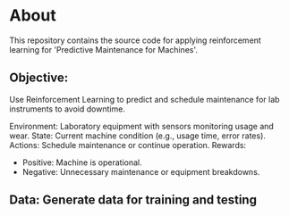 # About

This repository contains the source code for applying reinforcement learning for 'Predictive Maintenance for Machines'.

## Objective: 

Use Reinforcement Learning to predict and schedule maintenance for lab instruments to avoid downtime.

Environment: Laboratory equipment with sensors monitoring usage and wear.
State: Current machine condition (e.g., usage time, error rates).
Actions: Schedule maintenance or continue operation.
Rewards:
- Positive: Machine is operational.
- Negative: Unnecessary maintenance or equipment breakdowns.

## Data: Generate data for training and testing



